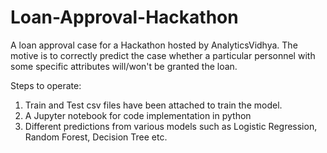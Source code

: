 # Loan-Approval-Hackathon
A loan approval case for a Hackathon hosted by AnalyticsVidhya. The motive is to correctly predict the case whether a particular personnel with some specific attributes will/won't be granted the loan.  

Steps to operate:

1) Train and Test csv files have been attached to train the model.
2) A Jupyter notebook for code implementation in python
3) Different predictions from various models such as Logistic Regression, Random Forest, Decision Tree etc.
